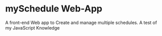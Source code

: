 # mySchedule Web-App
A front-end Web app to Create and manage multiple schedules. A test of my JavaScript Knowledge  
